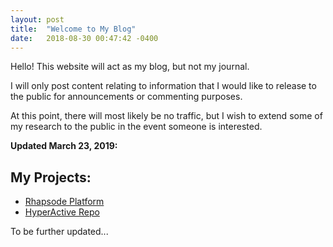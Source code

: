 ```yaml
---
layout: post
title:  "Welcome to My Blog"
date:   2018-08-30 00:47:42 -0400
---
```


Hello! This website will act as my blog, but not my journal.

I will only post content relating to information that I would like to release to
the public for announcements or commenting purposes.

At this point, there will most likely be no traffic, but I wish to extend some
of my research to the public in the event someone is interested.

**Updated March 23, 2019:**

## My Projects:

- [Rhapsode Platform](/2018/09/01/rhapsode-distributed-computing-platform.html)
- [HyperActive Repo](https://github.com/alawik/hyperactive)

To be further updated...

